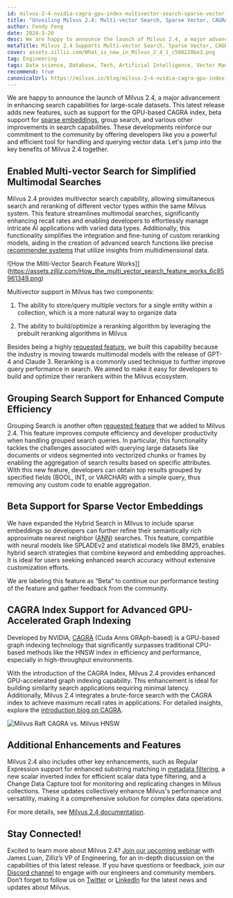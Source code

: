 ```yaml
---
id: milvus-2-4-nvidia-cagra-gpu-index-multivector-search-sparse-vector-support.md
title: "Unveiling Milvus 2.4: Multi-vector Search, Sparse Vector, CAGRA Index, and More!"
author: Fendy Feng
date: 2024-3-20
desc: We are happy to announce the launch of Milvus 2.4, a major advancement in enhancing search capabilities for large-scale datasets. 
metaTitle: Milvus 2.4 Supports Multi-vector Search, Sparse Vector, CAGRA, and More!
cover: assets.zilliz.com/What_is_new_in_Milvus_2_4_1_c580220be3.png
tag: Engineering
tags: Data science, Database, Tech, Artificial Intelligence, Vector Management, Milvus
recommend: true
canonicalUrl: https://milvus.io/blog/milvus-2-4-nvidia-cagra-gpu-index-multivector-search-sparse-vector-support.md 
---
```


We are happy to announce the launch of Milvus 2.4, a major advancement in enhancing search capabilities for large-scale datasets. This latest release adds new features, such as support for the GPU-based CAGRA index, beta support for [sparse embeddings](https://zilliz.com/learn/sparse-and-dense-embeddings), group search, and various other improvements in search capabilities. These developments reinforce our commitment to the community by offering developers like you a powerful and efficient tool for handling and querying vector data. Let's jump into the key benefits of Milvus 2.4 together.


## Enabled Multi-vector Search for Simplified Multimodal Searches

Milvus 2.4 provides multivector search capability, allowing simultaneous search and reranking of different vector types within the same Milvus system. This feature streamlines multimodal searches, significantly enhancing recall rates and enabling developers to effortlessly manage intricate AI applications with varied data types. Additionally, this functionality simplifies the integration and fine-tuning of custom reranking models, aiding in the creation of advanced search functions like precise [recommender systems](https://zilliz.com/vector-database-use-cases/recommender-system) that utilize insights from multidimensional data.

![How the Milti-Vector Search Feature Works]](https://assets.zilliz.com/How_the_multi_vector_search_feature_works_6c85961349.png)

Multivector support in Milvus has two components: 

1. The ability to store/query multiple vectors for a single entity within a collection, which is a more natural way to organize data 

2. The ability to build/optimize a reranking algorithm by leveraging the prebuilt reranking algorithms in Milvus

Besides being a highly [requested feature](https://github.com/milvus-io/milvus/issues/25639), we built this capability because the industry is moving towards multimodal models with the release of GPT-4 and Claude 3. Reranking is a commonly used technique to further improve query performance in search. We aimed to make it easy for developers to build and optimize their rerankers within the Milvus ecosystem.


## Grouping Search Support for Enhanced Compute Efficiency

Grouping Search is another often [requested feature](https://github.com/milvus-io/milvus/issues/25343) that we added to Milvus 2.4. This feature improves compute efficiency and developer productivity when handling grouped search queries. In particular, this functionality tackles the challenges associated with querying large datasets like documents or videos segmented into vectorized chunks or frames by enabling the aggregation of search results based on specific attributes. With this new feature, developers can obtain top results grouped by specified fields (BOOL, INT, or VARCHAR) with a simple query, thus removing any custom code to enable aggregation.


## Beta Support for Sparse Vector Embeddings

We have expanded the Hybrid Search in Milvus to include sparse embeddings so developers can further refine their semantically rich approximate nearest neighbor ([ANN](https://zilliz.com/glossary/anns)) searches. This feature, compatible with neural models like SPLADEv2 and statistical models like BM25, enables hybrid search strategies that combine keyword and embedding approaches. It is ideal for users seeking enhanced search accuracy without extensive customization efforts.

We are labeling this feature as “Beta” to continue our performance testing of the feature and gather feedback from the community. 


## CAGRA Index Support for Advanced GPU-Accelerated Graph Indexing

Developed by NVIDIA, [CAGRA](https://arxiv.org/abs/2308.15136) (Cuda Anns GRAph-based) is a GPU-based graph indexing technology that significantly surpasses traditional CPU-based methods like the HNSW index in efficiency and performance, especially in high-throughput environments.

With the introduction of the CAGRA Index, Milvus 2.4 provides enhanced GPU-accelerated graph indexing capability. This enhancement is ideal for building similarity search applications requiring minimal latency. Additionally, Milvus 2.4 integrates a brute-force search with the CAGRA index to achieve maximum recall rates in applications. For detailed insights, explore the [introduction blog on CAGRA](https://zilliz.com/blog/Milvus-introduces-GPU-index-CAGRA).

![Milvus Raft CAGRA vs. Milvus HNSW](https://assets.zilliz.com/Milvus_raft_cagra_vs_milvus_hnsw_ffe0415ff5.png)

## Additional Enhancements and Features

Milvus 2.4 also includes other key enhancements, such as Regular Expression support for enhanced substring matching in [metadata filtering](https://zilliz.com/blog/metadata-filtering-with-zilliz-cloud-pipelines), a new scalar inverted index for efficient scalar data type filtering, and a Change Data Capture tool for monitoring and replicating changes in Milvus collections. These updates collectively enhance Milvus's performance and versatility, making it a comprehensive solution for complex data operations.

For more details, see [Milvus 2.4 documentation](https://milvus.io/docs/release_notes.md). 


## Stay Connected!

Excited to learn more about Milvus 2.4? [Join our upcoming webinar](https://zilliz.com/event/unlocking-advanced-search-capabilities-milvus) with James Luan, Zilliz’s VP of Engineering, for an in-depth discussion on the capabilities of this latest release. If you have questions or feedback, join our [Discord channel](https://discord.com/invite/8uyFbECzPX) to engage with our engineers and community members. Don’t forget to follow us on [Twitter](https://twitter.com/milvusio) or [LinkedIn](https://www.linkedin.com/company/the-milvus-project) for the latest news and updates about Milvus.
